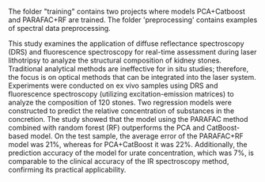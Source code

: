 The folder "training" contains two projects where models PCA+Catboost and PARAFAC+RF are trained. The folder 'preprocessing' contains examples of spectral data preprocessing.

This study examines the application of diffuse reflectance spectroscopy (DRS) and fluorescence spectroscopy for real-time assessment during laser lithotripsy to analyze the structural composition of kidney stones. Traditional analytical methods are ineffective for in situ studies; therefore, the focus is on optical methods that can be integrated into the laser system. Experiments were conducted on ex vivo samples using DRS and fluorescence spectroscopy (utilizing excitation-emission matrices) to analyze the composition of 120 stones. Two regression models were constructed to predict the relative concentration of substances in the concretion. The study showed that the model using the PARAFAC method combined with random forest (RF) outperforms the PCA and CatBoost-based model. On the test sample, the average error of the PARAFAC+RF model was 21%, whereas for PCA+CatBoost it was 22%. Additionally, the prediction accuracy of the model for urate concentration, which was 7%, is comparable to the clinical accuracy of the IR spectroscopy method, confirming its practical applicability.
